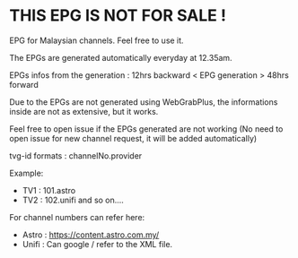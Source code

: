 # THIS EPG IS NOT FOR SALE !

EPG for Malaysian channels. Feel free to use it.

The EPGs are generated automatically everyday at 12.35am.

EPGs infos from the generation :  12hrs backward < EPG generation > 48hrs forward 

Due to the EPGs are not generated using WebGrabPlus, the informations inside are not as extensive, but it works.

Feel free to open issue if the EPGs generated are not working (No need to open issue for new channel request, it will be added automatically)

tvg-id formats : channelNo.provider

Example: 
  - TV1 : 101.astro
  - TV2 : 102.unifi
  and so on....
  
For channel numbers can refer here: </br>
  - Astro : https://content.astro.com.my/ </br>
  - Unifi : Can google / refer to the XML file.
